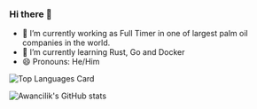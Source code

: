 ### Hi there 👋

<!--
**awancilik/awancilik** is a ✨ _special_ ✨ repository because its `README.md` (this file) appears on your GitHub profile.

Here are some ideas to get you started:

- 🔭 I’m currently working on ...
- 🌱 I’m currently learning ...
- 👯 I’m looking to collaborate on ...
- 🤔 I’m looking for help with ...
- 💬 Ask me about ...
- 📫 How to reach me: ...
- 😄 Pronouns: ...
- ⚡ Fun fact: ...
![Github stats](https://github-readme-stats.vercel.app/api?username=awancilik&theme=highcontrast&show_icons=true&count_private=true)
![Top Languages Card](https://github-readme-stats.vercel.app/api/top-langs/?username=awancilik)
-->

- 🔭 I’m currently working as Full Timer in one of largest palm oil companies in the world.
- 🌱 I’m currently learning Rust, Go and Docker
- 😄 Pronouns: He/Him


![Top Languages Card](https://github-readme-stats.vercel.app/api/top-langs/?username=awancilik&layout=compact&hide=html)

![Awancilik's GitHub stats](https://github-readme-stats.vercel.app/api?username=awancilik&show_icons=true&theme=dark)
